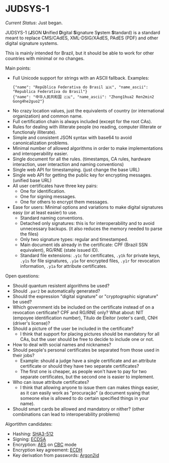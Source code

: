# JUDSYS-1

*Current Status*: Just began.

JUDSYS-1 (**J**SON **U**nified **D**igital **S**ignature S**y**stem **S**tandard) is a standard meant to replace CMS/CAdES, XML-DSIG/XAdES, PAdES (PDF) and other digital signature systems.

This is mainly intended for Brazil, but it should be able to work for other countries with minimal or no changes.

Main points:

  * Full Unicode support for strings with an ASCII fallback. Examples:
    ```
    {"name": "República Federativa do Brasil 🇧🇷", "name_ascii": "Republica Federativa do Brasil"}
    {"name": "中华人民共和国 🇨🇳", "name_ascii": "Zhong1hua2 Ren2min2 Gong4he2guo2"}
    ```
  * No crazy location values, just the equivalents of country (or international organization) and common name.
  * Full certification chain is always included (except for the root CAs).
  * Rules for dealing with illiterate people (no reading, computer illiterate or functionaly illiterate).
  * Simple and consistent JSON syntax with base64 to avoid canonicalization problems.
  * Minimal number of allowed algorithms in order to make implementations and interoperability easier.
  * Single document for all the rules. (timestamps, CA rules, hardware interaction, user interaction and naming conventions)
  * Single web API for timestamping. (just change the base URL)
  * Single web API for getting the public key for encrypting messages. (unified base URL)
  * All user certificates have three key pairs:
    * One for identification.
    * One for signing messages.
    * One for others to encrypt them messages.
  * Ease for users: Minimal options and variations to make digital signatures easy (or at least easier) to use.
    * Standard naming conventions.
    * Detached only signatures: this is for interoperability and to avoid unnecessary backups. (it also reduces the memory needed to parse the files)
    * Only two signature types: regular and timestamped.
    * Main document ids already in the certificate: CPF (Brazil SSN equivalent), RG/RNE (state issued ID).
    * Standard file extensions: `.y1c` for certificates, `.y1k` for private keys, `.y1s` for file signatures, `.y1e` for encrypted files, `.y1r` for revocation information, `.y1a` for attribute certificates.

Open questions:

  * Should quantum resistent algorithms be used?
  * Should `.par2` be automatically generated?
  * Should the expression "digital signature" or "cryptographic signature" be used?
  * Which government ids be included on the certificate instead of on a revocation certificate? CPF and RG/RNE only? What about: NIT (empoyee identification number), Título de Eleitor (voter's card), CNH (driver's license)?
  * Should a picture of the user be included in the certificate?
    * I think that support for placing pictures should be mandatory for all CAs, but the user should be free to decide to include one or not.
  * How to deal with social names and nicknames?
  * Should people's personal certificates be separated from those used in their jobs?
    * Example: should a judge have a single certificate and an attribute certificate or should they have two separate certificates? 
    * The first one is cheaper, as people won't have to pay for two separate certificates, but the second one is easier to implement.
  * Who can issue attribute certificates?
    * I think that allowing anyone to issue them can makes things easier, as it can easily work as "procuração" (a document syaing that someone else is allowed to do certain specified things in your name).
  * Should smart cards be allowed and mandatory or nither? (other combinations can lead to interoperability problems)

Algortithm candidates:

  * Hashing: [SHA3-512](https://en.wikipedia.org/wiki/SHA-3)
  * Signing: [ECDSA](https://en.wikipedia.org/wiki/Elliptic_Curve_Digital_Signature_Algorithm)
  * Encryption: [AES](https://en.wikipedia.org/wiki/Advanced_Encryption_Standard) on [CBC](https://en.wikipedia.org/wiki/Block_cipher_mode_of_operation#Cipher_Block_Chaining_(CBC)) mode
  * Encryption key agreement: [ECDH](https://en.wikipedia.org/wiki/Elliptic-curve_Diffie%E2%80%93Hellman)
  * Key derivation from passwords: [Argon2id](https://en.wikipedia.org/wiki/Argon2)
